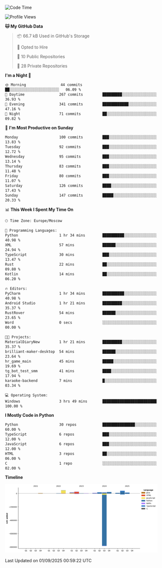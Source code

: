<!--START_SECTION:waka-->
![Code Time](http://img.shields.io/badge/Code%20Time-809%20hrs%2051%20mins-blue)

![Profile Views](http://img.shields.io/badge/Profile%20Views-1-blue)

**🐱 My GitHub Data** 

> 📦 66.7 kB Used in GitHub's Storage 
 > 
> 💼 Opted to Hire
 > 
> 📜 10 Public Repositories 
 > 
> 🔑 28 Private Repositories 
 > 
**I'm a Night 🦉** 

```text
🌞 Morning                44 commits          ██░░░░░░░░░░░░░░░░░░░░░░░   06.09 % 
🌆 Daytime                267 commits         █████████░░░░░░░░░░░░░░░░   36.93 % 
🌃 Evening                341 commits         ████████████░░░░░░░░░░░░░   47.16 % 
🌙 Night                  71 commits          ██░░░░░░░░░░░░░░░░░░░░░░░   09.82 % 
```
📅 **I'm Most Productive on Sunday** 

```text
Monday                   100 commits         ███░░░░░░░░░░░░░░░░░░░░░░   13.83 % 
Tuesday                  92 commits          ███░░░░░░░░░░░░░░░░░░░░░░   12.72 % 
Wednesday                95 commits          ███░░░░░░░░░░░░░░░░░░░░░░   13.14 % 
Thursday                 83 commits          ███░░░░░░░░░░░░░░░░░░░░░░   11.48 % 
Friday                   80 commits          ███░░░░░░░░░░░░░░░░░░░░░░   11.07 % 
Saturday                 126 commits         ████░░░░░░░░░░░░░░░░░░░░░   17.43 % 
Sunday                   147 commits         █████░░░░░░░░░░░░░░░░░░░░   20.33 % 
```


📊 **This Week I Spent My Time On** 

```text
🕑︎ Time Zone: Europe/Moscow

💬 Programming Languages: 
Python                   1 hr 34 mins        ██████████░░░░░░░░░░░░░░░   40.98 % 
XML                      57 mins             ██████░░░░░░░░░░░░░░░░░░░   24.94 % 
TypeScript               30 mins             ███░░░░░░░░░░░░░░░░░░░░░░   13.47 % 
Rust                     22 mins             ██░░░░░░░░░░░░░░░░░░░░░░░   09.80 % 
Kotlin                   14 mins             ██░░░░░░░░░░░░░░░░░░░░░░░   06.20 % 

🔥 Editors: 
PyCharm                  1 hr 34 mins        ██████████░░░░░░░░░░░░░░░   40.98 % 
Android Studio           1 hr 21 mins        █████████░░░░░░░░░░░░░░░░   35.37 % 
RustRover                54 mins             ██████░░░░░░░░░░░░░░░░░░░   23.65 % 
Word                     0 secs              ░░░░░░░░░░░░░░░░░░░░░░░░░   00.00 % 

🐱‍💻 Projects: 
MaterialDiaryNew         1 hr 21 mins        █████████░░░░░░░░░░░░░░░░   35.37 % 
brilliant-maker-desktop  54 mins             ██████░░░░░░░░░░░░░░░░░░░   23.64 % 
hr_game_main             45 mins             █████░░░░░░░░░░░░░░░░░░░░   19.69 % 
tg_bot_test_smm          41 mins             ████░░░░░░░░░░░░░░░░░░░░░   17.94 % 
karaoke-backend          7 mins              █░░░░░░░░░░░░░░░░░░░░░░░░   03.34 % 

💻 Operating System: 
Windows                  3 hrs 49 mins       █████████████████████████   100.00 % 
```

**I Mostly Code in Python** 

```text
Python                   30 repos            ███████████████░░░░░░░░░░   60.00 % 
TypeScript               6 repos             ███░░░░░░░░░░░░░░░░░░░░░░   12.00 % 
JavaScript               6 repos             ███░░░░░░░░░░░░░░░░░░░░░░   12.00 % 
HTML                     3 repos             ██░░░░░░░░░░░░░░░░░░░░░░░   06.00 % 
C                        1 repo              ░░░░░░░░░░░░░░░░░░░░░░░░░   02.00 % 
```



**Timeline**

![Lines of Code chart](https://raw.githubusercontent.com/adlemx/adlemx/main/assets/bar_graph.png)


 Last Updated on 01/09/2025 00:59:22 UTC
<!--END_SECTION:waka-->

